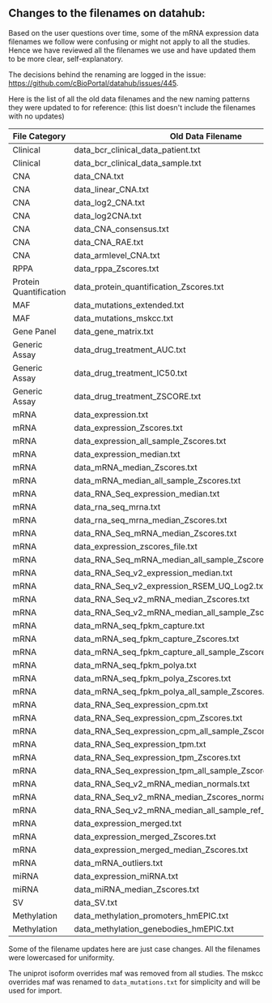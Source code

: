 ## Changes to the filenames on datahub:

Based on the user questions over time, some of the mRNA expression data filenames we follow were confusing or might not apply to all the studies. Hence we have reviewed all the filenames we use and have updated them to be more clear, self-explanatory.

The decisions behind the renaming are logged in the issue: https://github.com/cBioPortal/datahub/issues/445.

Here is the list of all the old data filenames and the new naming patterns they were updated to for reference: (this list doesn't include the filenames with no updates)

File Category | Old Data Filename | New Data Filename
-- | -- | --
Clinical | data_bcr_clinical_data_patient.txt | data_clinical_patient.txt
Clinical | data_bcr_clinical_data_sample.txt | data_clinical_sample.txt
CNA | data_CNA.txt | data_cna.txt
CNA | data_linear_CNA.txt | data_linear_cna.txt
CNA | data_log2_CNA.txt | data_log2_cna.txt
CNA | data_log2CNA.txt | data_log2_cna.txt
CNA | data_CNA_consensus.txt | data_cna_consensus.txt
CNA | data_CNA_RAE.txt | data_cna_rae.txt
CNA | data_armlevel_CNA.txt | data_armlevel_cna.txt
RPPA | data_rppa_Zscores.txt | data_rppa_zscores.txt
Protein Quantification | data_protein_quantification_Zscores.txt | data_protein_quantification_zscores.txt
MAF | data_mutations_extended.txt | FILE REMOVED
MAF | data_mutations_mskcc.txt | data_mutations.txt
Gene Panel | data_gene_matrix.txt | data_gene_panel_matrix.txt
Generic Assay | data_drug_treatment_AUC.txt | data_drug_treatment_auc.txt
Generic Assay | data_drug_treatment_IC50.txt | data_drug_treatment_ic50.txt
Generic Assay | data_drug_treatment_ZSCORE.txt | data_drug_treatment_zscore.txt
mRNA | data_expression.txt | data_mrna_affymetrix_microarray.txt
mRNA | data_expression_Zscores.txt | data_mrna_affymetrix_microarray_zscores_ref_diploid_samples.txt
mRNA | data_expression_all_sample_Zscores.txt | data_mrna_affymetrix_microarray_zscores_ref_all_samples.txt
mRNA | data_expression_median.txt | data_mrna_agilent_microarray.txt
mRNA | data_mRNA_median_Zscores.txt | data_mrna_agilent_microarray_zscores_ref_diploid_samples.txt
mRNA | data_mRNA_median_all_sample_Zscores.txt | data_mrna_agilent_microarray_zscores_ref_all_samples.txt
mRNA | data_RNA_Seq_expression_median.txt | data_mrna_seq_rpkm.txt
mRNA | data_rna_seq_mrna.txt | data_mrna_seq_rpkm.txt
mRNA | data_rna_seq_mrna_median_Zscores.txt | data_mrna_seq_rpkm_zscores_ref_diploid_samples.txt
mRNA | data_RNA_Seq_mRNA_median_Zscores.txt | data_mrna_seq_rpkm_zscores_ref_diploid_samples.txt
mRNA | data_expression_zscores_file.txt | data_mrna_seq_rpkm_zscores_ref_diploid_samples.txt
mRNA | data_RNA_Seq_mRNA_median_all_sample_Zscores.txt | data_mrna_seq_rpkm_zscores_ref_all_samples.txt
mRNA | data_RNA_Seq_v2_expression_median.txt | data_mrna_seq_v2_rsem.txt
mRNA | data_RNA_Seq_v2_expression_RSEM_UQ_Log2.txt | data_mrna_seq_v2_rsem.txt
mRNA | data_RNA_Seq_v2_mRNA_median_Zscores.txt | data_mrna_seq_v2_rsem_zscores_ref_diploid_samples.txt
mRNA | data_RNA_Seq_v2_mRNA_median_all_sample_Zscores.txt | data_mrna_seq_v2_rsem_zscores_ref_all_samples.txt
mRNA | data_mRNA_seq_fpkm_capture.txt | data_mrna_seq_fpkm_capture.txt
mRNA | data_mRNA_seq_fpkm_capture_Zscores.txt | data_mrna_seq_fpkm_capture_zscores_ref_diploid_samples.txt
mRNA | data_mRNA_seq_fpkm_capture_all_sample_Zscores.txt | data_mrna_seq_fpkm_capture_zscores_ref_all_samples.txt
mRNA | data_mRNA_seq_fpkm_polya.txt | data_mrna_seq_fpkm_polya.txt
mRNA | data_mRNA_seq_fpkm_polya_Zscores.txt | data_mrna_seq_fpkm_polya_zscores_ref_diploid_samples.txt
mRNA | data_mRNA_seq_fpkm_polya_all_sample_Zscores.txt | data_mrna_seq_fpkm_polya_zscores_ref_all_samples.txt
mRNA | data_RNA_Seq_expression_cpm.txt | data_mrna_seq_cpm.txt
mRNA | data_RNA_Seq_expression_cpm_Zscores.txt | data_mrna_seq_cpm_zscores_ref_diploid_samples.txt
mRNA | data_RNA_Seq_expression_cpm_all_sample_Zscores.txt | data_mrna_seq_cpm_zscores_ref_all_samples.txt
mRNA | data_RNA_Seq_expression_tpm.txt | data_mrna_seq_tpm.txt
mRNA | data_RNA_Seq_expression_tpm_Zscores.txt | data_mrna_seq_tpm_zscores_ref_diploid_samples.txt
mRNA | data_RNA_Seq_expression_tpm_all_sample_Zscores.txt | data_mrna_seq_tpm_zscores_ref_all_samples.txt
mRNA | data_RNA_Seq_v2_mRNA_median_normals.txt | data_mrna_seq_v2_rsem_normal_samples.txt
mRNA | data_RNA_Seq_v2_mRNA_median_Zscores_normals.txt | data_mrna_seq_v2_rsem_normal_samples_zscores_ref_normal_samples.txt
mRNA | data_RNA_Seq_v2_mRNA_median_all_sample_ref_normal_Zscores.txt | data_mrna_seq_v2_rsem_zscores_ref_normal_samples.txt
mRNA | data_expression_merged.txt | data_mrna_affymetrix_microarray_merged.txt
mRNA | data_expression_merged_Zscores.txt | data_mrna_affymetrix_microarray_merged_zscores_ref_diploid_samples.txt
mRNA | data_expression_merged_median_Zscores.txt | data_mrna_mirna_merged_zscores.txt
mRNA | data_mRNA_outliers.txt | data_mrna_outliers.txt
miRNA | data_expression_miRNA.txt | data_mirna.txt
miRNA | data_miRNA_median_Zscores.txt | data_mirna_zscores.txt
SV | data_SV.txt | data_sv.txt
Methylation | data_methylation_promoters_hmEPIC.txt | data_methylation_promoters_hmepic.txt
Methylation | data_methylation_genebodies_hmEPIC.txt | data_methylation_genebodies_hmepic.txt

Some of the filename updates here are just case changes. All the filenames were lowercased for uniformity.

The uniprot isoform overrides maf was removed from all studies. The mskcc overrides maf was renamed to `data_mutations.txt` for simplicity and will be used for import. 
